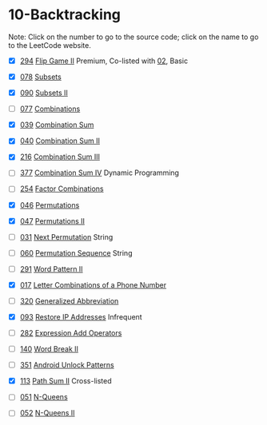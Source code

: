 # 10-Backtracking
Note: Click on the number to go to the source code; click on the name to go to the LeetCode website.

- [x] [294](294_Flip_Game_II.cpp) [Flip Game II](https://leetcode.com/problems/flip-game-ii/description/) Premium, Co-listed with [02](../02-String/README.md), Basic

- [x] [078](078_Subsets.cpp) [Subsets](https://leetcode.com/problems/subsets/description/)

- [x] [090](090_Subsets_II.cpp) [Subsets II](https://leetcode.com/problems/subsets-ii/description/)

- [ ] [077](077_Combinations.cpp) [Combinations](https://leetcode.com/problems/combinations/description/)

- [x] [039](039_Combination_Sum.cpp) [Combination Sum](https://leetcode.com/problems/combination-sum/description/)

- [x] [040](040_Combination_Sum_II.cpp) [Combination Sum II](https://leetcode.com/problems/combination-sum-ii/description/)

- [x] [216](216_Combination_Sum_III.cpp) [Combination Sum III](https://leetcode.com/problems/combination-sum-iii/description/)

- [ ] [377](377_Combination_Sum_IV.cpp) [Combination Sum IV](https://leetcode.com/problems/combination-sum-iv/description/) Dynamic Programming

- [ ] [254](254_Factor_Combinations.cpp) [Factor Combinations](https://leetcode.com/problems/factor-combinations/description/)

- [x] [046](046_Permutations.cpp) [Permutations](https://leetcode.com/problems/permutations/description/)

- [x] [047](047_Permutations_II.cpp) [Permutations II](https://leetcode.com/problems/permutations-ii/description/)

- [ ] [031](031_Next_Permutation.cpp) [Next Permutation](https://leetcode.com/problems/next-permutation/description/) String

- [ ] [060](060_Permutation_Sequence.cpp) [Permutation Sequence](https://leetcode.com/problems/permutation-sequence/description/) String

- [ ] [291](291_Word_Pattern_II.cpp) [Word Pattern II](https://leetcode.com/problems/word-pattern-ii/description/)

- [x] [017](017_Letter_Combinations_of_a_Phone_Number.cpp) [Letter Combinations of a Phone Number](https://leetcode.com/problems/letter-combinations-of-a-phone-number/description/)

- [ ] [320](320_Generalized_Abbreviation.cpp) [Generalized Abbreviation](https://leetcode.com/problems/generalized-abbreviation/description/)

- [x] [093](093_Restore_IP_Addresses.cpp) [Restore IP Addresses](https://leetcode.com/problems/restore-ip-addresses/description/) Infrequent

- [ ] [282](282_Expression_Add_Operators.cpp) [Expression Add Operators](https://leetcode.com/problems/expression-add-operators/description/)

- [ ] [140](140_Word_Break_II.cpp) [Word Break II](https://leetcode.com/problems/word-break-ii/description/)

- [ ] [351](351_Android_Unlock_Patterns.cpp) [Android Unlock Patterns](https://leetcode.com/problems/android-unlock-patterns/description/)

- [x] [113](../04-Binary_Tree/113_Path_Sum_II.cpp) [Path Sum II](https://leetcode.com/problems/path-sum-ii/description/) Cross-listed

- [ ] [051](051_N-Queens.cpp) [N-Queens](https://leetcode.com/problems/n-queens/)

- [ ] [052](052_N-Queens_II.cpp) [N-Queens II](https://leetcode.com/problems/n-queens-ii/description/)
